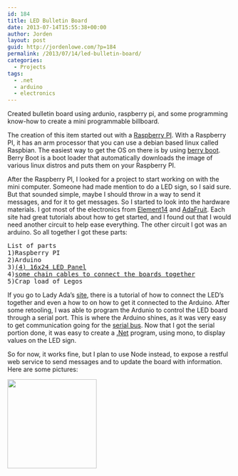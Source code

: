 ```yaml
---
id: 184
title: LED Bulletin Board
date: 2013-07-14T15:55:38+00:00
author: Jorden
layout: post
guid: http://jordenlowe.com/?p=184
permalink: /2013/07/14/led-bulletin-board/
categories:
  - Projects
tags:
  - .net
  - arduino
  - electronics
---
```

<div>
  <p>
    Created bulletin board using ardunio, raspberry pi, and some programming know-how to create a mini programmable billboard.
  </p>
  
  <p>
    The creation of this item started out with a <a href="http://www.raspberrypi.org/">Raspberry PI</a>. With a Raspberry PI, it has an arm processor that you can use a debian based linux called Raspbian. The easiest way to get the OS on there is by using <a href="http://www.berryterminal.com/doku.php/berryboot">berry boot</a>. Berry Boot is a boot loader that automatically downloads the image of various linux distros and puts them on your Raspberry PI.
  </p>
  
  <p>
    After the Raspberry PI, I looked for a project to start working on with the mini computer. Someone had made mention to do a LED sign, so I said sure. But that sounded simple, maybe I should throw in a way to send it messages, and for it to get messages. So I started to look into the hardware materials. I got most of the electronics from <a href="http://www.element14.com/">Element14</a> and <a href="http://www.adafruit.com/">AdaFruit</a>. Each site had great tutorials about how to get started, and I found out that I would need another circuit to help ease everything. The other circuit I got was an arduino. So all together I got these parts:
  </p>
  
  <pre>List of parts
1)Raspberry PI
2)Arduino
3)<a href="http://www.adafruit.com/products/555">(4) 16x24 LED Panel</a>
4)<a href="http://www.adafruit.com/products/556">some chain cables to connect the boards together</a>
5)Crap load of Legos
</pre>
  
  <p>
    If you go to Lady Ada&#8217;s <a href="http://ladyada.net/products/16x24LEDmatrix/">site</a>, there is a tutorial of how to connect the LED&#8217;s together and even a how to on how to get it connected to the Arduino. After some retooling, I was able to program the Ardunio to control the LED board through a serial port. This is where the Arduino shines, as it was very easy to get communication going for the <a href="http://jordenlowe.com/2013/04/06/going-back-to-c-programming-with-arduino/">serial bus</a>. Now that I got the serial portion done, it was easy to create a <a href="http://jordenlowe.com/2013/03/11/programming-serial-with-c-sharp/">.Net</a> program, using mono, to display values on the LED sign.
  </p>
  
  <p>
    So for now, it works fine, but I plan to use Node instead, to expose a restful web service to send messages and to update the board with information. Here are some pictures:
  </p>
  <img src="/wp-content/uploads/2016/20/led.jpg" width="200">
</div>
